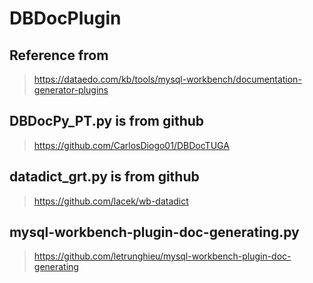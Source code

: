 # DBDocPlugin

## Reference from
> https://dataedo.com/kb/tools/mysql-workbench/documentation-generator-plugins

## DBDocPy_PT.py is from github
> https://github.com/CarlosDiogo01/DBDocTUGA

## datadict_grt.py is from github
> https://github.com/lacek/wb-datadict

## mysql-workbench-plugin-doc-generating.py
> https://github.com/letrunghieu/mysql-workbench-plugin-doc-generating